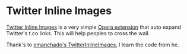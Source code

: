 Twitter Inline Images
=====================

[Twitter Inline Images](https://addons.opera.com/developer/extensions/details/twitter-tco-killer/)
is a very simple
[Opera extension](https://addons.opera.com/addons/extensions/) that
auto expand Twitter's t.co links. This will help peoples to cross the wall.

Thank's to  [emanchado's TwitterInlineImages](https://github.com/emanchado/TwitterInlineImages), I learn the code from he.
